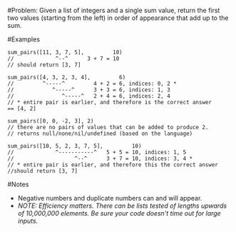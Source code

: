 #Problem:
Given a list of integers and a single sum value, return the first two values (starting from the left) in order of appearance that add up to the sum.

#Examples
```
sum_pairs([11, 3, 7, 5],         10)
//             ^--^      3 + 7 = 10
// should return [3, 7]

sum_pairs([4, 3, 2, 3, 4],         6)
//         ^-----^         4 + 2 = 6, indices: 0, 2 *
//            ^-----^      3 + 3 = 6, indices: 1, 3
//               ^-----^   2 + 4 = 6, indices: 2, 4
// * entire pair is earlier, and therefore is the correct answer
== [4, 2]

sum_pairs([0, 0, -2, 3], 2)
// there are no pairs of values that can be added to produce 2.
// returns null/none/nil/undefined (based on the language)

sum_pairs([10, 5, 2, 3, 7, 5],         10)
//             ^-----------^   5 + 5 = 10, indices: 1, 5
//                   ^--^      3 + 7 = 10, indices: 3, 4 *
// * entire pair is earlier, and therefore this the correct answer
//should return [3, 7]
```

#Notes
 - Negative numbers and duplicate numbers can and will appear.
 - *NOTE: Efficiency matters. There can be lists tested of lengths upwards of 10,000,000 elements. Be sure your code doesn't time out for large inputs.*


